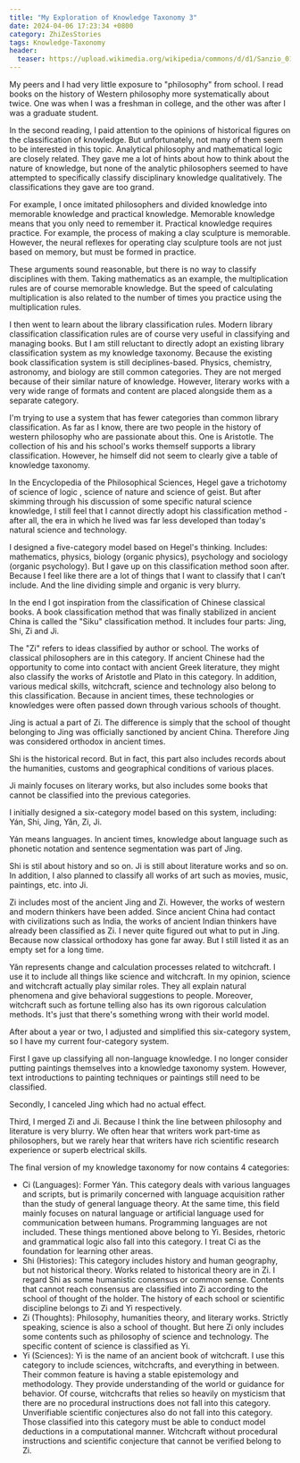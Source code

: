 ```yaml
---
title: "My Exploration of Knowledge Taxonomy 3"
date: 2024-04-06 17:23:34 +0800
category: ZhiZesStories
tags: Knowledge-Taxonomy
header:
  teaser: https://upload.wikimedia.org/wikipedia/commons/d/d1/Sanzio_01_cropped.png
---
```


My peers and I had very little exposure to "philosophy" from school. I read books on the history of Western philosophy more systematically about twice. One was when I was a freshman in college, and the other was after I was a graduate student.

In the second reading, I paid attention to the opinions of historical figures on the classification of knowledge. But unfortunately, not many of them seem to be interested in this topic. Analytical philosophy and mathematical logic are closely related. They gave me a lot of hints about how to think about the nature of knowledge, but none of the analytic philosophers seemed to have attempted to specifically classify disciplinary knowledge qualitatively. The classifications they gave are too grand.

For example, I once imitated philosophers and divided knowledge into memorable knowledge and practical knowledge. Memorable knowledge means that you only need to remember it. Practical knowledge requires practice. For example, the process of making a clay sculpture is memorable. However, the neural reflexes for operating clay sculpture tools are not just based on memory, but must be formed in practice.

These arguments sound reasonable, but there is no way to classify disciplines with them. Taking mathematics as an example, the multiplication rules are of course memorable knowledge. But the speed of calculating multiplication is also related to the number of times you practice using the multiplication rules.

I then went to learn about the library classification rules. Modern  library classification classification rules are of course very useful in classifying and managing books. But I am still reluctant to directly adopt an existing library classification system as my knowledge taxonomy. Because the existing book classification system is still deciplines-based. Physics, chemistry, astronomy, and biology are still common categories. They are not merged because of their similar nature of knowledge. However, literary works with a very wide range of formats and content are placed alongside them as a separate category.

I'm trying to use a system that has fewer categories than common library classification. As far as I know, there are two people in the history of western philosophy who are passionate about this. One is Aristotle. The collection of his and his school's works themself supports a library classification. However, he himself did not seem to clearly give a table of knowledge taxonomy.

In the Encyclopedia of the Philosophical Sciences, Hegel gave a trichotomy of science of logic , science of nature and science of geist. But after skimming through his discussion of some specific natural science knowledge, I still feel that I cannot directly adopt his classification method - after all, the era in which he lived was far less developed than today's natural science and technology.

I designed a five-category model based on Hegel's thinking. Includes: mathematics, physics, biology (organic physics), psychology and sociology (organic psychology). But I gave up on this classification method soon after. Because I feel like there are a lot of things that I want to classify that I can’t include. And the line dividing simple and organic is very blurry.

In the end I got inspiration from the classification of Chinese classical books. A book classification method that was finally stabilized in ancient China is called the "Siku" classification method. It includes four parts: Jing, Shi, Zi and Ji.

The "Zi" refers to ideas classified by author or school. The works of classical philosophers are in this category. If ancient Chinese had the opportunity to come into contact with ancient Greek literature, they might also classify the works of Aristotle and Plato in this category. In addition, various medical skills, witchcraft, science and technology also belong to this classification. Because in ancient times, these technologies or knowledges were often passed down through various schools of thought.

Jing is actual a part of Zi. The difference is simply that the school of thought belonging to Jing was officially sanctioned by ancient China. Therefore Jing was considered orthodox in ancient times.

Shi is the historical record. But in fact, this part also includes records about the humanities, customs and geographical conditions of various places.

Ji mainly focuses on literary works, but also includes some books that cannot be classified into the previous categories.

I initially designed a six-category model based on this system, including: Yán, Shi, Jing, Yǎn, Zi, Ji.

Yán means languages. In ancient times, knowledge about language such as phonetic notation and sentence segmentation was part of Jing.

Shi is stil about history and so on. Ji is still about literature works and so on. In addition, I also planned to classify all works of art such as movies, music, paintings, etc. into Ji.

Zi includes most of the ancient Jing and Zi. However, the works of western and modern thinkers have been added. Since ancient China had contact with civilizations such as India, the works of ancient Indian thinkers have already been classified as Zi. I never quite figured out what to put in Jing. Because now classical orthodoxy has gone far away. But I still listed it as an empty set for a long time.

Yǎn represents change and calculation processes related to witchcraft. I use it to include all things like science and witchcraft. In my opinion, science and witchcraft actually play similar roles. They all explain natural phenomena and give behavioral suggestions to people. Moreover, witchcraft such as fortune telling also has its own rigorous calculation methods. It's just that there's something wrong with their world model.

After about a year or two, I adjusted and simplified this six-category system, so I have my current four-category system.

First I gave up classifying all non-language knowledge. I no longer consider putting paintings themselves into a knowledge taxonomy system. However, text introductions to painting techniques or paintings still need to be classified.

Secondly, I canceled Jing which had no actual effect.

Third, I merged Zi and Ji. Because I think the line between philosophy and literature is very blurry. We often hear that writers work part-time as philosophers, but we rarely hear that writers have rich scientific research experience or superb electrical skills.

The final version of my knowledge taxonomy for now contains 4 categories:

* Ci (Languages): Former Yán. This category deals with various languages and scripts, but is primarily concerned with language acquisition rather than the study of general language theory. At the same time, this field mainly focuses on natural language or artificial language used for communication between humans. Programming languages are not included. These things mentioned above belong to Yi. Besides, rhetoric and grammatical logic also fall into this category. I treat Ci as the foundation for learning other areas.
* Shi (Histories): This category includes history and human geography, but not historical theory. Works related to historical theory are in Zi. I regard Shi as some humanistic consensus or common sense. Contents that cannot reach consensus are classified into Zi according to the school of thought of the holder. The history of each school or scientific discipline belongs to Zi and Yi respectively.
* Zi (Thoughts): Philosophy, humanities theory, and literary works. Strictly speaking, science is also a school of thought. But here Zi only includes some contents such as philosophy of science and technology. The specific content of science is classified as Yi.
* Yi (Sciences): Yi is the name of an ancient book of witchcraft. I use this category to include sciences, witchcrafts, and everything in between. Their common feature is having a stable epistemology and methodology. They provide understanding of the world or guidance for behavior. Of course, witchcrafts that relies so heavily on mysticism that there are no procedural instructions does not fall into this category. Unverifiable scientific conjectures also do not fall into this category. Those classified into this category must be able to conduct model deductions in a computational manner. Witchcraft without procedural instructions and scientific conjecture that cannot be verified belong to Zi.
